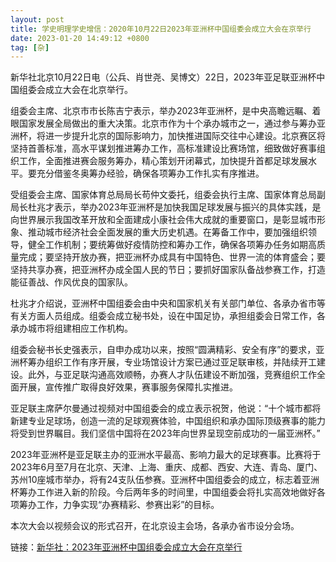 ```yaml
---
layout: post
title: 学史明理学史增信：2020年10月22日2023年亚洲杯中国组委会成立大会在京举行
date: 2023-01-20 14:49:12 +0800
tag: [杂]
---
```


新华社北京10月22日电（公兵、肖世尧、吴博文）22日，2023年亚足联亚洲杯中国组委会成立大会在北京举行。

组委会主席、北京市市长陈吉宁表示，举办2023年亚洲杯，是中央高瞻远瞩、着眼国家发展全局做出的重大决策。北京市作为十个承办城市之一，通过参与筹办亚洲杯，将进一步提升北京的国际影响力，加快推进国际交往中心建设。北京赛区将坚持首善标准，高水平谋划推进筹办工作，高标准建设比赛场馆，细致做好赛事组织工作，全面推进赛会服务筹办，精心策划开闭幕式，加快提升首都足球发展水平。要充分借鉴冬奥筹办经验，确保各项筹办工作扎实有序推进。

受组委会主席、国家体育总局局长苟仲文委托，组委会执行主席、国家体育总局副局长杜兆才表示，举办2023年亚洲杯是加快我国足球发展与振兴的具体实践，是向世界展示我国改革开放和全面建成小康社会伟大成就的重要窗口，是彰显城市形象、推动城市经济社会全面发展的重大历史机遇。在筹备工作中，要加强组织领导，健全工作机制；要统筹做好疫情防控和筹办工作，确保各项筹办任务如期高质量完成；要坚持开放办赛，把亚洲杯办成具有中国特色、世界一流的体育盛会；要坚持共享办赛，把亚洲杯办成全国人民的节日；要抓好国家队备战参赛工作，打造能征善战、作风优良的国家队。

杜兆才介绍说，亚洲杯中国组委会由中央和国家机关有关部门单位、各承办省市等有关方面人员组成。组委会成立秘书处，设在中国足协，承担组委会日常工作，各承办城市将组建相应工作机构。

组委会秘书长史强表示，自申办成功以来，按照“圆满精彩、安全有序”的要求，亚洲杯筹办组织工作有序开展，专业场馆设计方案已通过亚足联审核，并陆续开工建设。此外，与亚足联沟通高效顺畅，办赛人才队伍建设不断加强，竞赛组织工作全面开展，宣传推广取得良好效果，赛事服务保障扎实推进。

亚足联主席萨尔曼通过视频对中国组委会的成立表示祝贺，他说：“十个城市都将新建专业足球场，创造一流的足球观赛体验，中国组织和承办国际顶级赛事的能力将受到世界瞩目。我们坚信中国将在2023年向世界呈现空前成功的一届亚洲杯。”

2023年亚洲杯是亚足联主办的亚洲水平最高、影响力最大的足球赛事。比赛将于2023年6月至7月在北京、天津、上海、重庆、成都、西安、大连、青岛、厦门、苏州10座城市举办，将有24支队伍参赛。亚洲杯中国组委会的成立，标志着亚洲杯筹办工作进入新的阶段。今后两年多的时间里，中国组委会将扎实高效地做好各项筹办工作，力争实现“办赛精彩、参赛出彩”的目标。

本次大会以视频会议的形式召开，在北京设主会场，各承办省市设分会场。

链接：[新华社：2023年亚洲杯中国组委会成立大会在京举行](https://baijiahao.baidu.com/s?id=1681219198667469052)